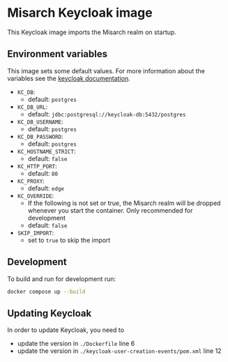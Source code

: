 # Misarch Keycloak image

This Keycloak image imports the Misarch realm on startup.

## Environment variables

This image sets some default values. For more information about the
variables see the [keycloak documentation](https://www.keycloak.org/server/all-config).

- `KC_DB`:
    - default: `postgres`
- `KC_DB_URL`:
    - default: `jdbc:postgresql://keycloak-db:5432/postgres`
- `KC_DB_USERNAME`:
    - default: `postgres`
- `KC_DB_PASSWORD`:
    - default: `postgres`
- `KC_HOSTNAME_STRICT`:
    - default: `false`
- `KC_HTTP_PORT`:
    - default: `80`
- `KC_PROXY`:
    - default: `edge`
- `KC_OVERRIDE`:
    - If the following is not set or true, the Misarch realm will be dropped whenever you start the container. Only recommended for development
    - default: `false`
- `SKIP_IMPORT`:
    - set to `true` to skip the import



## Development

To build and run for development run:
```bash
docker compose up --build
```

## Updating Keycloak

In order to update Keycloak, you need to
- update the version in `./Dockerfile` line 6
- update the version in `./keycloak-user-creation-events/pom.xml` line 12
